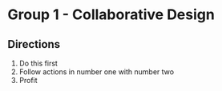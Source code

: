 # Group 1 - Collaborative Design

## Directions
1. Do this first
2. Follow actions in number one with number two
3. Profit
